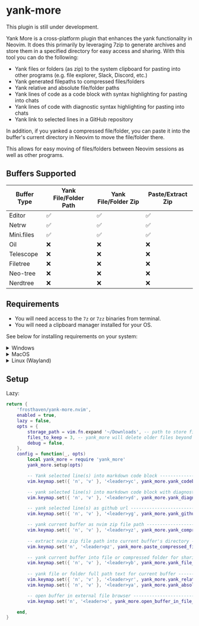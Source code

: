 # yank-more

This plugin is still under development.

Yank More is a cross-platform plugin that enhances the yank functionality in
Neovim. It does this primarily by leveraging 7zip to generate archives and store
them in a specified directory for easy access and sharing. With this tool you
can do the following:

- Yank files or folders (as zip) to the system clipboard for pasting into other
programs (e.g. file explorer, Slack, Discord, etc.)
- Yank generated filepaths to compressed files/folders
- Yank relative and absolute file/folder paths
- Yank lines of code as a code block with syntax highlighting for pasting into
chats
- Yank lines of code with diagnostic syntax highlighting for pasting into chats
- Yank link to selected lines in a GitHub repository

In addition, if you yanked a compressed file/folder, you can paste it into the
buffer's current directory in Neovim to move the file/folder there.

This allows for easy moving of files/folders between Neovim sessions as well as
other programs.

## Buffers Supported

|Buffer Type | Yank File/Folder Path | Yank File/Folder Zip | Paste/Extract Zip|
|------------|-----------------------|----------------------|------------------|
| Editor     | ✅                    | ✅                   | ✅               |
| Netrw      | ✅                    | ✅                   | ✅               |
| Mini.files | ✅                    | ✅                   | ✅               |
| Oil        | ❌                    | ❌                   | ❌               |
| Telescope  | ❌                    | ❌                   | ❌               |
| Filetree   | ❌                    | ❌                   | ❌               |
| Neo-tree   | ❌                    | ❌                   | ❌               |
| Nerdtree   | ❌                    | ❌                   | ❌               |

## Requirements

- You will need access to the `7z` or `7zz` binaries from terminal.
- You will need a clipboard manager installed for your OS.

See below for installing requirements on your system:

<details>
    <summary>Windows</summary>

You can install 7zip via winget:
```powershell
winget install -e --id 7zip.7zip
```

Windows has built-in clipboard management via the `clip` command.
</details>

<details>
    <summary>MacOS</summary>

You can install 7zip via Homebrew:
```bash
brew install sevenzip
```
MacOS has built-in clipboard management via the `pbcopy` and `pbpaste` commands.
</details>

<details>
    <summary>Linux (Wayland)</summary>

You can install 7zip via your package manager. See below for specific distros:
```bash
# Debian/Ubuntu
sudo apt install 7zip
```

```bash
# Arch
sudo pacman -S --needed 7zip
```

For Wayland, `wl-clipboard` is recommended for clipboard management. For X11,
`xclip` or `xsel` should work.
</details>

## Setup

Lazy:

```lua
return {
    'frosthaven/yank-more.nvim',
    enabled = true,
    lazy = false,
    opts = {
        storage_path = vim.fn.expand '~/Downloads', -- path to store files
        files_to_keep = 3, -- yank_more will delete older files beyond this
        debug = false,
    },
    config = function(_, opts)
        local yank_more = require 'yank_more'
        yank_more.setup(opts)

        -- Yank selected line(s) into markdown code block ---------------------
        vim.keymap.set({ 'n', 'v' }, '<leader>yc', yank_more.yank_codeblock, { desc = '[Y]ank as [C]ode block' })

        -- yank selected line(s) into markdown code block with diagnostics ----
        vim.keymap.set({ 'n', 'v' }, '<leader>yd', yank_more.yank_diagnostics, { desc = '[Y]ank [D]iagnostic code block' })

        -- yank selected line(s) as github url --------------------------------
        vim.keymap.set({ 'n', 'v' }, '<leader>yg', yank_more.yank_github_url, { desc = '[Y]ank [G]itHub URL for current line(s)' })

        -- yank current buffer as nvim zip file path --------------------------
        vim.keymap.set({ 'n', 'v' }, '<leader>yz', yank_more.yank_compressed_file, { desc = '[Y]ank as [Z]ip file' })
        
        -- extract nvim zip file path into current buffer's directory ---------
        vim.keymap.set('n', '<leader>pz', yank_more.paste_compressed_file, { desc = '[Z]ip file [P]aste' })

        -- yank current buffer into file or compressed folder for sharing -----
        vim.keymap.set({ 'n', 'v' }, '<leader>yb', yank_more.yank_file_binary, { desc = '[Y]ank as Zip [B]inary file' })
        
        -- yank file or folder full path text for current buffer --------------
        vim.keymap.set({ 'n', 'v' }, '<leader>yr', yank_more.yank_relative_path, { desc = '[Y]ank [R]elative path of file' })
        vim.keymap.set({ 'n', 'v' }, '<leader>ya', yank_more.yank_absolute_path, { desc = '[Y]ank [A]bsolute path of file' })

        -- open buffer in external file browser -------------------------------
        vim.keymap.set('n', '<leader>o', yank_more.open_buffer_in_file_manager, { desc = '[O]pen in external file browser' })

    end,
}
```
